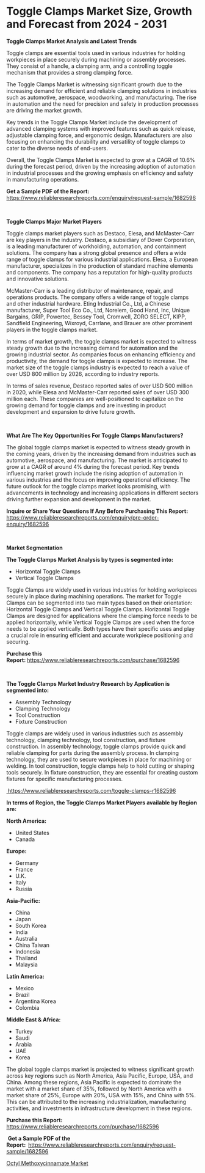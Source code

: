 <p><h1>Toggle Clamps Market Size, Growth and Forecast from 2024 - 2031</h1></p><p><strong>Toggle Clamps Market Analysis and Latest Trends</strong></p>
<p><p>Toggle clamps are essential tools used in various industries for holding workpieces in place securely during machining or assembly processes. They consist of a handle, a clamping arm, and a controlling toggle mechanism that provides a strong clamping force.</p><p>The Toggle Clamps Market is witnessing significant growth due to the increasing demand for efficient and reliable clamping solutions in industries such as automotive, aerospace, woodworking, and manufacturing. The rise in automation and the need for precision and safety in production processes are driving the market growth.</p><p>Key trends in the Toggle Clamps Market include the development of advanced clamping systems with improved features such as quick release, adjustable clamping force, and ergonomic design. Manufacturers are also focusing on enhancing the durability and versatility of toggle clamps to cater to the diverse needs of end-users.</p><p>Overall, the Toggle Clamps Market is expected to grow at a CAGR of 10.6% during the forecast period, driven by the increasing adoption of automation in industrial processes and the growing emphasis on efficiency and safety in manufacturing operations.</p></p>
<p><strong>Get a Sample PDF of the Report:&nbsp;</strong> <a href="https://www.reliableresearchreports.com/enquiry/request-sample/1682596">https://www.reliableresearchreports.com/enquiry/request-sample/1682596</a></p>
<p>&nbsp;</p>
<p><strong>Toggle Clamps Major Market Players</strong></p>
<p><p>Toggle clamps market players such as Destaco, Elesa, and McMaster-Carr are key players in the industry. Destaco, a subsidiary of Dover Corporation, is a leading manufacturer of workholding, automation, and containment solutions. The company has a strong global presence and offers a wide range of toggle clamps for various industrial applications. Elesa, a European manufacturer, specializes in the production of standard machine elements and components. The company has a reputation for high-quality products and innovative solutions.</p><p>McMaster-Carr is a leading distributor of maintenance, repair, and operations products. The company offers a wide range of toggle clamps and other industrial hardware. Eting Industrial Co., Ltd, a Chinese manufacturer, Super Tool Eco Co., Ltd, Norelem, Good Hand, Inc, Unique Bargains, GRIP, Powertec, Bessey Tool, Cromwell, ZORO SELECT, KIPP, Sandfield Engineering, Wixroyd, Carrlane, and Brauer are other prominent players in the toggle clamps market.</p><p>In terms of market growth, the toggle clamps market is expected to witness steady growth due to the increasing demand for automation and the growing industrial sector. As companies focus on enhancing efficiency and productivity, the demand for toggle clamps is expected to increase. The market size of the toggle clamps industry is expected to reach a value of over USD 800 million by 2026, according to industry reports.</p><p>In terms of sales revenue, Destaco reported sales of over USD 500 million in 2020, while Elesa and McMaster-Carr reported sales of over USD 300 million each. These companies are well-positioned to capitalize on the growing demand for toggle clamps and are investing in product development and expansion to drive future growth.</p></p>
<p>&nbsp;</p>
<p><strong>What Are The Key Opportunities For Toggle Clamps Manufacturers?</strong></p>
<p><p>The global toggle clamps market is expected to witness steady growth in the coming years, driven by the increasing demand from industries such as automotive, aerospace, and manufacturing. The market is anticipated to grow at a CAGR of around 4% during the forecast period. Key trends influencing market growth include the rising adoption of automation in various industries and the focus on improving operational efficiency. The future outlook for the toggle clamps market looks promising, with advancements in technology and increasing applications in different sectors driving further expansion and development in the market.</p></p>
<p><strong>Inquire or Share Your Questions If Any Before Purchasing This Report:</strong> <a href="https://www.reliableresearchreports.com/enquiry/pre-order-enquiry/1682596">https://www.reliableresearchreports.com/enquiry/pre-order-enquiry/1682596</a></p>
<p>&nbsp;</p>
<p><strong>Market Segmentation</strong></p>
<p><strong>The Toggle Clamps Market Analysis by types is segmented into:</strong></p>
<p><ul><li>Horizontal Toggle Clamps</li><li>Vertical Toggle Clamps</li></ul></p>
<p><p>Toggle Clamps are widely used in various industries for holding workpieces securely in place during machining operations. The market for Toggle Clamps can be segmented into two main types based on their orientation: Horizontal Toggle Clamps and Vertical Toggle Clamps. Horizontal Toggle Clamps are designed for applications where the clamping force needs to be applied horizontally, while Vertical Toggle Clamps are used when the force needs to be applied vertically. Both types have their specific uses and play a crucial role in ensuring efficient and accurate workpiece positioning and securing.</p></p>
<p><strong>Purchase this Report:&nbsp;</strong><a href="https://www.reliableresearchreports.com/purchase/1682596">https://www.reliableresearchreports.com/purchase/1682596</a></p>
<p>&nbsp;</p>
<p><strong>The Toggle Clamps Market Industry Research by Application is segmented into:</strong></p>
<p><ul><li>Assembly Technology</li><li>Clamping Technology</li><li>Tool Construction</li><li>Fixture Construction</li></ul></p>
<p><p>Toggle clamps are widely used in various industries such as assembly technology, clamping technology, tool construction, and fixture construction. In assembly technology, toggle clamps provide quick and reliable clamping for parts during the assembly process. In clamping technology, they are used to secure workpieces in place for machining or welding. In tool construction, toggle clamps help to hold cutting or shaping tools securely. In fixture construction, they are essential for creating custom fixtures for specific manufacturing processes.</p></p>
<p><a href="https://www.reliableresearchreports.com/toggle-clamps-r1682596">&nbsp;https://www.reliableresearchreports.com/toggle-clamps-r1682596</a></p>
<p><strong>In terms of Region, the Toggle Clamps Market Players available by Region are:</strong></p>
<p>
    <p> <strong> North America: </strong>
        <ul>
            <li>United States</li>
            <li>Canada</li>
        </ul>
        </p> 
    <p> <strong> Europe: </strong>
        <ul>
            <li>Germany</li>
            <li>France</li>
            <li>U.K.</li>
            <li>Italy</li>
            <li>Russia</li>
        </ul>
        </p> 
    <p> <strong> Asia-Pacific: </strong>
        <ul>
            <li>China</li>
            <li>Japan</li>
            <li>South Korea</li>
            <li>India</li>
            <li>Australia</li>
            <li>China Taiwan</li>
            <li>Indonesia</li>
            <li>Thailand</li>
            <li>Malaysia</li>
        </ul>
        </p> 
    <p> <strong> Latin America: </strong>
        <ul>
            <li>Mexico</li>
            <li>Brazil</li>
            <li>Argentina Korea</li>
            <li>Colombia</li>
        </ul>
        </p> 
    <p> <strong> Middle East & Africa: </strong>
        <ul>
            <li>Turkey</li>
            <li>Saudi</li>
            <li>Arabia</li>
            <li>UAE</li>
            <li>Korea</li>
        </ul>
    </p>
    </p>
<p><p>The global toggle clamps market is projected to witness significant growth across key regions such as North America, Asia Pacific, Europe, USA, and China. Among these regions, Asia Pacific is expected to dominate the market with a market share of 35%, followed by North America with a market share of 25%, Europe with 20%, USA with 15%, and China with 5%. This can be attributed to the increasing industrialization, manufacturing activities, and investments in infrastructure development in these regions.</p></p>
<p><strong>Purchase this Report: </strong><a href="https://www.reliableresearchreports.com/purchase/1682596">https://www.reliableresearchreports.com/purchase/1682596</a></p>
<p>&nbsp;<strong>Get a Sample PDF of the Report:&nbsp;&nbsp;</strong><a href="https://www.reliableresearchreports.com/enquiry/request-sample/1682596">https://www.reliableresearchreports.com/enquiry/request-sample/1682596</a></p>
<p><strong></strong></p>
<p><p><a href="https://meowing-canidae-761.notion.site/Octyl-Methoxycinnamate-Market-Dynamics-2024-2031-Also-about-Its-Market-Trends-Projections-and-Opp-c0e2a7e42ed64709a391383e66bf2d7f">Octyl Methoxycinnamate Market</a></p></p>